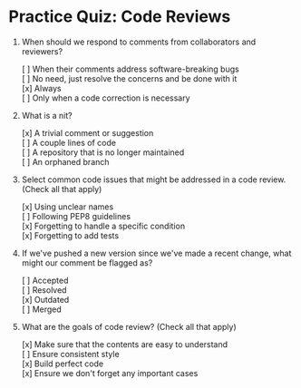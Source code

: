 # Practice Quiz: Code Reviews

1.  When should we respond to comments from collaborators and reviewers?

    [ ] When their comments address software-breaking bugs<br>
    [ ] No need, just resolve the concerns and be done with it<br>
    [x] Always<br>
    [ ] Only when a code correction is necessary

2. What is a nit?

    [x] A trivial comment or suggestion<br>
    [ ] A couple lines of code<br>
    [ ] A repository that is no longer maintained<br>
    [ ] An orphaned branch

3. Select common code issues that might be addressed in a code review. (Check all that apply)

    [x] Using unclear names<br>
    [ ] Following PEP8 guidelines<br>
    [x] Forgetting to handle a specific condition<br>
    [x] Forgetting to add tests

4. If we've pushed a new version since we've made a recent change, what might our comment be flagged as?

    [ ] Accepted<br>
    [ ] Resolved<br>
    [x] Outdated<br>
    [ ] Merged

5. What are the goals of code review? (Check all that apply)

    [x] Make sure that the contents are easy to understand<br>
    [ ] Ensure consistent style<br>
    [x] Build perfect code<br>
    [x] Ensure we don't forget any important cases